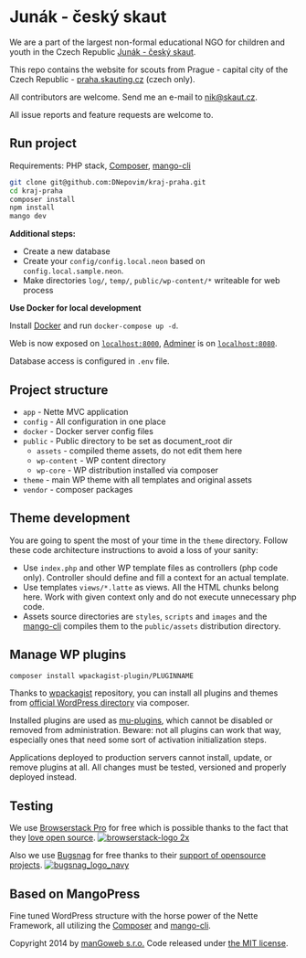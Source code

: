 
# Junák - český skaut
We are a part of the largest non-formal educational NGO for children and youth in the Czech Republic [Junák - český skaut](https://www.skaut.cz/en).

This repo contains the website for scouts from Prague - capital city of the Czech Republic - [praha.skauting.cz](https://praha.skauting.cz) (czech only).

All contributors are welcome. Send me an e-mail to [nik@skaut.cz](mailto://nik@skaut.cz).

All issue reports and feature requests are welcome to.

## Run project

Requirements: PHP stack,  [Composer](https://getcomposer.org), [mango-cli](https://github.com/manGoweb/mango-cli)

```sh
git clone git@github.com:DNepovim/kraj-praha.git
cd kraj-praha
composer install
npm install
mango dev
```

**Additional steps:**
- Create a new database
- Create your `config/config.local.neon` based on `config.local.sample.neon`.
- Make directories `log/`,  `temp/`, `public/wp-content/*` writeable for web process

**Use Docker for local development**

Install [Docker](https://www.docker.com/get-started) and run `docker-compose up -d`.

Web is now exposed on [`localhost:8000`](http://localhost:8000), [Adminer](https://www.adminer.org/cs/) is on [`localhost:8080`](http://localhost:8080).

Database access is configured in `.env` file.

## Project structure

* `app` - Nette MVC application
* `config` - All configuration in one place
* `docker` - Docker server config files
* `public` - Public directory to be set as document_root dir
  * `assets` - compiled theme assets, do not edit them here
  * `wp-content` - WP content directory
  * `wp-core` - WP distribution installed via composer
* `theme` - main WP theme with all templates and original assets
* `vendor` - composer packages

## Theme development

You are going to spent the most of your time in the `theme` directory. Follow these code architecture instructions to avoid a loss of your sanity:

* Use `index.php` and other WP template files as controllers (php code only). Controller should define and fill a context for an actual template.
* Use templates `views/*.latte` as views. All the HTML chunks belong here. Work with given context only and do not execute unnecessary php code.
* Assets source directories are `styles`, `scripts` and `images` and the [mango-cli](https://github.com/manGoweb/mango-cli) compiles them to the `public/assets` distribution directory.

## Manage WP plugins

```sh
composer install wpackagist-plugin/PLUGINNAME
```

Thanks to [wpackagist](http://wpackagist.org) repository, you can install all plugins and themes from [official WordPress directory](http://plugins.svn.wordpress.org) via composer.

Installed plugins are used as [mu-plugins](http://codex.wordpress.org/Must_Use_Plugins), which cannot be disabled or removed from administration.
Beware: not all plugins can work that way, especially ones that need some sort of activation initialization steps.

Applications deployed to production servers cannot install, update, or remove plugins at all. All changes must be tested, versioned and properly deployed instead.

## Testing
We use [Browserstack Pro](https://www.browserstack.com/) for free which is possible thanks to the fact that they [love open source](https://www.browserstack.com/open-source).
[![browserstack-logo 2x](https://user-images.githubusercontent.com/16031721/51429896-01679500-1c14-11e9-9fdb-9b8df4ab1b76.png)](https://www.browserstack.com/)

Also we use [Bugsnag](https://www.bugsnag.com/) for free thanks to their [support of opensource projects](https://www.bugsnag.com/open-source/).
[![bugsnag_logo_navy](https://user-images.githubusercontent.com/16031721/56165065-511aea00-5fd2-11e9-91e9-622f1207ba9d.png)](https://www.bugsnag.com/)



## Based on MangoPress
Fine tuned WordPress structure with the horse power of the Nette Framework, all utilizing the [Composer](https://getcomposer.org) and [mango-cli](https://github.com/manGoweb/mango-cli).

Copyright 2014 by [manGoweb s.r.o.](http://www.mangoweb.cz) Code released under [the MIT license](LICENSE).
